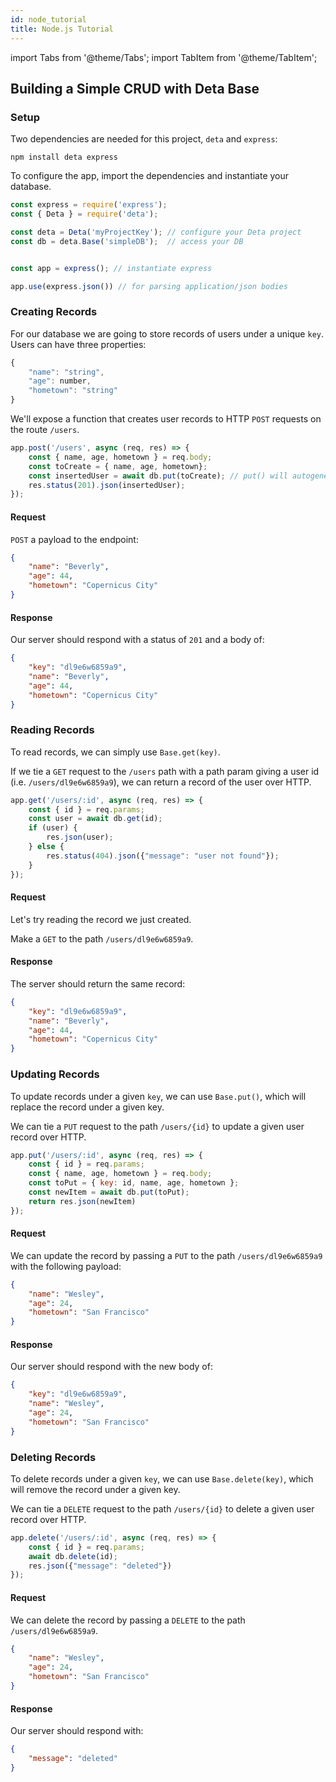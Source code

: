 ```yaml
---
id: node_tutorial
title: Node.js Tutorial
---
```

import Tabs from '@theme/Tabs';
import TabItem from '@theme/TabItem';


## Building a Simple CRUD with Deta Base


### Setup

Two dependencies are needed for this project, `deta` and `express`:

```shell
npm install deta express
```


To configure the app, import the dependencies and instantiate your database.

```js
const express = require('express');
const { Deta } = require('deta');

const deta = Deta('myProjectKey'); // configure your Deta project
const db = deta.Base('simpleDB');  // access your DB


const app = express(); // instantiate express

app.use(express.json()) // for parsing application/json bodies
```


### Creating Records

For our database we are going to store records of users under a unique `key`. Users can have three properties:

```js
{
    "name": "string",
    "age": number,
    "hometown": "string"
}

```


We'll expose a function that creates user records to HTTP `POST` requests on the route `/users`.

```js
app.post('/users', async (req, res) => {
    const { name, age, hometown } = req.body;
    const toCreate = { name, age, hometown};
    const insertedUser = await db.put(toCreate); // put() will autogenerate a key for us
    res.status(201).json(insertedUser);
});
```

#### Request

`POST` a payload to the endpoint:

```json
{
    "name": "Beverly",
    "age": 44,
    "hometown": "Copernicus City"
}
```

#### Response

Our server should respond with a status of `201` and a body of:

```json
{
    "key": "dl9e6w6859a9",
    "name": "Beverly",
    "age": 44,
    "hometown": "Copernicus City"
}
```

### Reading Records

To read records, we can simply use `Base.get(key)`. 

If we tie a `GET` request to the `/users` path with a path param giving a user id (i.e. `/users/dl9e6w6859a9`), we can return a record of the user over HTTP.

```js
app.get('/users/:id', async (req, res) => {
    const { id } = req.params;
    const user = await db.get(id);
    if (user) {
        res.json(user);
    } else {
        res.status(404).json({"message": "user not found"});
    }
});
```

#### Request

Let's try reading the record we just created.

Make a `GET` to the path `/users/dl9e6w6859a9`.

#### Response

The server should return the same record:

```json
{
    "key": "dl9e6w6859a9",
    "name": "Beverly",
    "age": 44,
    "hometown": "Copernicus City"
}
```

### Updating Records

To update records under a given `key`, we can use `Base.put()`, which will replace the record under a given key.

We can tie a `PUT` request to the path `/users/{id}` to update a given user record over HTTP.

```js
app.put('/users/:id', async (req, res) => {
    const { id } = req.params;
    const { name, age, hometown } = req.body;
    const toPut = { key: id, name, age, hometown };
    const newItem = await db.put(toPut);
    return res.json(newItem)
});
```

#### Request

We can update the record by passing a `PUT` to the path `/users/dl9e6w6859a9` with the following payload:

```json
{
    "name": "Wesley",
    "age": 24,
    "hometown": "San Francisco"
}
```

#### Response

Our server should respond with the new body of:

```json
{
    "key": "dl9e6w6859a9",
    "name": "Wesley",
    "age": 24,
    "hometown": "San Francisco"
}
```


### Deleting Records

To delete records under a given `key`, we can use `Base.delete(key)`, which will remove the record under a given key.

We can tie a `DELETE` request to the path `/users/{id}` to delete a given user record over HTTP.

```js
app.delete('/users/:id', async (req, res) => {
    const { id } = req.params;
    await db.delete(id);
    res.json({"message": "deleted"})
});
```

#### Request

We can delete the record by passing a `DELETE` to the path `/users/dl9e6w6859a9`.

```json
{
    "name": "Wesley",
    "age": 24,
    "hometown": "San Francisco"
}
```

#### Response

Our server should respond with:

```json
{
    "message": "deleted"
}
```
